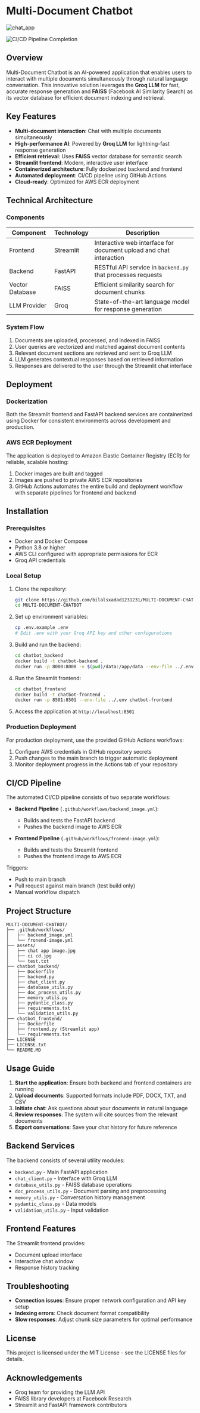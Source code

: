 # Multi-Document Chatbot

![chat_app](https://github.com/bilalsxadad1231231/MULTI-DOCUMENT-CHATBOT/blob/main/assets/chat%20app%20image.jpg)

![CI/CD Pipeline Completion](https://github.com/bilalsxadad1231231/MULTI-DOCUMENT-CHATBOT/blob/main/assets/ci%20cd.jpg)

## Overview

Multi-Document Chatbot is an AI-powered application that enables users to interact with multiple documents simultaneously through natural language conversation. This innovative solution leverages the **Groq LLM** for fast, accurate response generation and **FAISS** (Facebook AI Similarity Search) as its vector database for efficient document indexing and retrieval.

## Key Features

- **Multi-document interaction**: Chat with multiple documents simultaneously
- **High-performance AI**: Powered by **Groq LLM** for lightning-fast response generation
- **Efficient retrieval**: Uses **FAISS** vector database for semantic search
- **Streamlit frontend**: Modern, interactive user interface
- **Containerized architecture**: Fully dockerized backend and frontend
- **Automated deployment**: CI/CD pipeline using GitHub Actions
- **Cloud-ready**: Optimized for AWS ECR deployment

## Technical Architecture

### Components

| Component | Technology | Description |
|-----------|------------|-------------|
| Frontend | Streamlit | Interactive web interface for document upload and chat interaction |
| Backend | FastAPI | RESTful API service in `backend.py` that processes requests |
| Vector Database | FAISS | Efficient similarity search for document chunks |
| LLM Provider | Groq | State-of-the-art language model for response generation |

### System Flow

1. Documents are uploaded, processed, and indexed in FAISS
2. User queries are vectorized and matched against document contents
3. Relevant document sections are retrieved and sent to Groq LLM
4. LLM generates contextual responses based on retrieved information
5. Responses are delivered to the user through the Streamlit chat interface

## Deployment

### Dockerization

Both the Streamlit frontend and FastAPI backend services are containerized using Docker for consistent environments across development and production.

### AWS ECR Deployment

The application is deployed to Amazon Elastic Container Registry (ECR) for reliable, scalable hosting:

1. Docker images are built and tagged
2. Images are pushed to private AWS ECR repositories
3. GitHub Actions automates the entire build and deployment workflow with separate pipelines for frontend and backend

## Installation

### Prerequisites

- Docker and Docker Compose
- Python 3.8 or higher
- AWS CLI configured with appropriate permissions for ECR
- Groq API credentials

### Local Setup

1. Clone the repository:
   ```bash
   git clone https://github.com/bilalsxadad1231231/MULTI-DOCUMENT-CHATBOT.git
   cd MULTI-DOCUMENT-CHATBOT
   ```

2. Set up environment variables:
   ```bash
   cp .env.example .env
   # Edit .env with your Groq API key and other configurations
   ```

3. Build and run the backend:
   ```bash
   cd chatbot_backend
   docker build -t chatbot-backend .
   docker run -p 8000:8000 -v $(pwd)/data:/app/data --env-file ../.env chatbot-backend
   ```

4. Run the Streamlit frontend:
   ```bash
   cd chatbot_frontend
   docker build -t chatbot-frontend .
   docker run -p 8501:8501 --env-file ../.env chatbot-frontend
   ```

5. Access the application at `http://localhost:8501`

### Production Deployment

For production deployment, use the provided GitHub Actions workflows:

1. Configure AWS credentials in GitHub repository secrets
2. Push changes to the main branch to trigger automatic deployment
3. Monitor deployment progress in the Actions tab of your repository

## CI/CD Pipeline

The automated CI/CD pipeline consists of two separate workflows:

- **Backend Pipeline** (`.github/workflows/backend_image.yml`):
  - Builds and tests the FastAPI backend
  - Pushes the backend image to AWS ECR

- **Frontend Pipeline** (`.github/workflows/fronend-image.yml`):
  - Builds and tests the Streamlit frontend
  - Pushes the frontend image to AWS ECR

Triggers:
- Push to main branch
- Pull request against main branch (test build only)
- Manual workflow dispatch

## Project Structure

```
MULTI-DOCUMENT-CHATBOT/
├── .github/workflows/
│   ├── backend_image.yml
│   └── fronend-image.yml
├── assets/
│   ├── chat app image.jpg
│   ├── ci cd.jpg
│   └── test.txt
├── chatbot_backend/
│   ├── Dockerfile
│   ├── backend.py
│   ├── chat_client.py
│   ├── database_utils.py
│   ├── doc_process_utils.py
│   ├── memory_utils.py
│   ├── pydantic_class.py
│   ├── requirements.txt
│   └── validation_utils.py
├── chatbot_frontend/
│   ├── Dockerfile
│   ├── frontend.py (Streamlit app)
│   └── requirements.txt
├── LICENSE
├── LICENSE.txt
└── README.MD
```

## Usage Guide

1. **Start the application**: Ensure both backend and frontend containers are running
2. **Upload documents**: Supported formats include PDF, DOCX, TXT, and CSV
3. **Initiate chat**: Ask questions about your documents in natural language
4. **Review responses**: The system will cite sources from the relevant documents
5. **Export conversations**: Save your chat history for future reference

## Backend Services

The backend consists of several utility modules:
- `backend.py` - Main FastAPI application
- `chat_client.py` - Interface with Groq LLM
- `database_utils.py` - FAISS database operations
- `doc_process_utils.py` - Document parsing and preprocessing
- `memory_utils.py` - Conversation history management
- `pydantic_class.py` - Data models
- `validation_utils.py` - Input validation

## Frontend Features

The Streamlit frontend provides:
- Document upload interface
- Interactive chat window
- Response history tracking

## Troubleshooting

- **Connection issues**: Ensure proper network configuration and API key setup
- **Indexing errors**: Check document format compatibility
- **Slow responses**: Adjust chunk size parameters for optimal performance

## License

This project is licensed under the MIT License - see the LICENSE files for details.

## Acknowledgements

- Groq team for providing the LLM API
- FAISS library developers at Facebook Research
- Streamlit and FastAPI framework contributors

